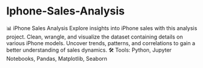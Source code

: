 # Iphone-Sales-Analysis
📊 iPhone Sales Analysis  Explore insights into iPhone sales with this analysis project. Clean, wrangle, and visualize the dataset containing details on various iPhone models. Uncover trends, patterns, and correlations to gain a better understanding of sales dynamics.  🛠 Tools: Python, Jupyter Notebooks, Pandas, Matplotlib, Seaborn
